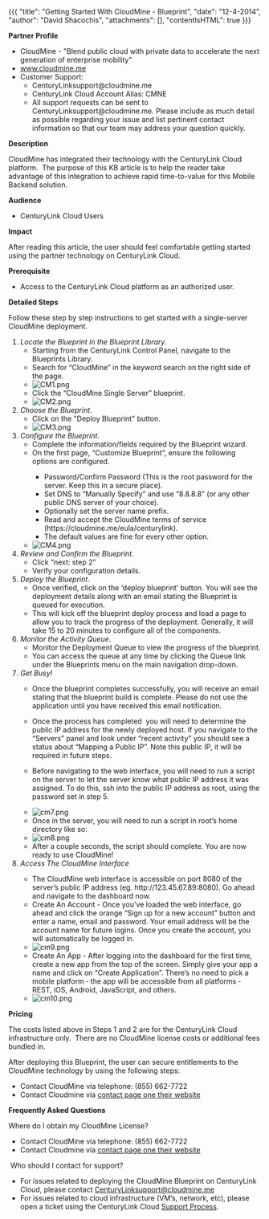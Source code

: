 {{{
  "title": "Getting Started With CloudMine - Blueprint",
  "date": "12-4-2014",
  "author": "David Shacochis",
  "attachments": [],
  "contentIsHTML": true
}}}

<p><strong>Partner Profile</strong>
</p>
<ul>
  <li>CloudMine - "Blend public cloud with private data to accelerate the next generation of enterprise mobility"</li>
  <li><a href="https://cloudmine.me">www.cloudmine.me</a>
  </li>
  <li>Customer Support:
    <ul>
      <li>CenturyLinksupport@cloudmine.me</li>
      <li>CenturyLink Cloud Account Alias: CMNE</li>
      <li>All support requests can be sent to CenturyLinksupport@cloudmine.me. Please include as much detail as possible regarding your issue and list pertinent contact information so that our team may address your question quickly.</li>
    </ul>
  </li>
</ul>
<strong>Description</strong>
<p>CloudMine&nbsp;has integrated their technology with the CenturyLink Cloud platform.&nbsp; The purpose of this KB article is to help the reader take advantage of this integration to achieve rapid time-to-value for this Mobile Backend&nbsp;solution.</p>
<strong>Audience</strong>
<ul>
  <li>CenturyLink Cloud Users</li>
</ul>
<strong>Impact</strong>
<p>After reading this article, the user should feel comfortable getting started using the partner technology on CenturyLink Cloud.</p>
<strong>Prerequisite</strong>&nbsp;
<ul>
  <li>Access to the CenturyLink Cloud platform as an authorized user.</li>
</ul>
<strong>Detailed Steps</strong>
<p>Follow these step by step instructions to get started with a single-server CloudMine deployment. &nbsp;</p>
<ol>
  <li><em>Locate the Blueprint in the Blueprint Library</em>.&nbsp;
    <ul>
      <li>Starting from the CenturyLink Control Panel, navigate to the Blueprints Library.</li>
      <li>Search for “CloudMine” in the keyword search on the right side of the page.</li>
      <li><img src="https://t3n.zendesk.com/attachments/token/7vDSADKzNuwRiIofjep8zusIs/?name=CM1.png" alt="CM1.png" />
      </li>
      <li>Click the “CloudMine Single Server” blueprint.</li>
      <li><img src="https://t3n.zendesk.com/attachments/token/bwYULRqYHsobb5jyg1jPtOS8W/?name=CM2.png" alt="CM2.png" />
      </li>
    </ul>
  </li>
  <li><em>Choose the Blueprint</em>.&nbsp;
    <ul>
      <li>Click on the "Deploy Blueprint" button.</li>
      <li><img src="https://t3n.zendesk.com/attachments/token/7w7WQEjwMFz4HocjlmwncK5zD/?name=CM3.png" alt="CM3.png" />
      </li>
    </ul>
  </li>
  <li><em>Configure the Blueprint</em>.&nbsp;
    <ul>
      <li>Complete the information/fields required by the Blueprint wizard.</li>
      <li>On the first page, “Customize Blueprint”, ensure the following options are configured.</li>
      <ul>
        <li>Password/Confirm Password (This is the root password for the server. Keep this in a secure place).</li>
        <li>Set DNS to “Manually Specify” and use “8.8.8.8” (or any other public DNS server of your choice).</li>
        <li>Optionally set the server name prefix.</li>
        <li>Read and accept the CloudMine terms of service (https://cloudmine.me/eula/centurylink).</li>
        <li>The default values are fine for every other option.</li>
      </ul>
      <li><img src="https://t3n.zendesk.com/attachments/token/ZXYoYubqKeri9E4zQVk6zjZtd/?name=CM4.png" alt="CM4.png" />
      </li>
    </ul>
  </li>
  <li><em>Review and Confirm the Blueprint</em>.&nbsp;
    <ul>
      <li>Click “next: step 2”</li>
      <li>Verify your configuration details.</li>
    </ul>
  </li>
  <li><em>Deploy the Blueprint</em>.&nbsp;
    <ul>
      <li>Once verified, click on the ‘deploy blueprint’ button. You will see the deployment details along with an email stating the Blueprint is queued for execution.</li>
      <li>This will kick off the blueprint deploy process and load a page to allow you to track the progress of the deployment. Generally, it will take 15 to 20 minutes to configure all of the components.</li>
    </ul>
  </li>
  <li><em>Monitor the Activity Queue</em>.&nbsp;
    <ul>
      <li>Monitor the Deployment Queue to view the progress of the blueprint.</li>
      <li>You can access the queue at any time by clicking the Queue link under the Blueprints menu on the main navigation drop-down.</li>
    </ul>
  </li>
  <li><em>Get Busy!</em>&nbsp;</li>
  <ul>
    <li>Once the blueprint completes successfully, you will receive an email stating that the blueprint build is complete. Please do not use the application until you have received this email notification.&nbsp;</li>
    <li>
      <p>Once the process has completed ­ you will need to determine the public IP address for the newly deployed host. If you navigate to the “Servers” panel and look under “recent activity” you should see a status about “Mapping a Public IP”. Note this
        public IP, it will be required in future steps.</p>
    </li>
    <li>
      <p>Before navigating to the web interface, you will need to run a script on the server to let the server know what public IP address it was assigned. To do this, ssh into the public IP address as root, using the password set in step 5.</p>
    </li>
    <li><img src="https://t3n.zendesk.com/attachments/token/sfFfNITb1wPq7Zg1hvFmtWxfw/?name=cm7.png" alt="cm7.png" />
    </li>
    <li>Once in the server, you will need to run a script in root’s home directory like so:</li>
    <li><img src="https://t3n.zendesk.com/attachments/token/7UnKb2QnZVFmsmhdTVbJKm9q2/?name=cm8.png" alt="cm8.png" />
    </li>
    <li>After a couple seconds, the script should complete. You are now ready to use CloudMine!</li>
  </ul>
  <li><em>Access The CloudMine Interface</em></li>
  <ul>
    <li>The CloudMine web interface is accessible on port 8080 of the server’s public IP address (eg. http://123.45.67.89:8080). Go ahead and navigate to the dashboard now.</li>
    <li>Create An Account - Once you’ve loaded the web interface, go ahead and click the orange “Sign up for a new account” button and enter a name, email and password. Your email address will be the account name for future logins. Once you create the account,
      you will automatically be logged in.</li>
    <li><img src="https://t3n.zendesk.com/attachments/token/5gK7MkQEhvQ5Lkl0jbvbiLCGw/?name=cm9.png" alt="cm9.png" />
    </li>
    <li>Create An App -&nbsp;After logging into the dashboard for the first time, create a new app from the top of the screen. Simply give your app a name and click on “Create Application”. There’s no need to pick a mobile platform ‐ the app will be accessible
      from all platforms ‐ REST, iOS, Android, JavaScript, and others.</li>
    <li><img src="https://t3n.zendesk.com/attachments/token/TMq9e3Ui0E5rk4Xf4UdFUbJnS/?name=cm10.png" alt="cm10.png" />
    </li>
  </ul>
</ol>
<p><strong>Pricing</strong></p>
<p>The costs listed above in Steps 1 and 2 are for the CenturyLink Cloud infrastructure only. &nbsp;There are no CloudMine license costs or additional fees bundled in.</p>
<p>After deploying this Blueprint, the user can secure entitlements to the CloudMine technology by using the following steps:</p>
<ul>
  <li>Contact CloudMine via telephone: (855) 662-7722</li>
  <li>Contact Cloudmine via <a href="https://cloudmine.me/contact/">contact page one their website</a>
  </li>
</ul>

<p><strong>Frequently Asked Questions</strong></p>
<p>Where do I obtain my&nbsp;CloudMine&nbsp;License?</p>
<ul>
  <li>Contact CloudMine via telephone: (855) 662-7722</li>
  <li>Contact Cloudmine via&nbsp;<a href="https://cloudmine.me/contact/">contact page one their website</a>
  </li>
</ul>
<p>&nbsp;Who should I contact for support?</p>
<ul>
  <li>For issues related to deploying the&nbsp;CloudMine&nbsp;Blueprint on CenturyLink Cloud, please contact&nbsp;<a href="mailto:CenturyLinksupport@cloudmine.me">CenturyLinksupport@cloudmine.me</a>
  </li>
  <li>For issues related to cloud infrastructure (VM’s, network, etc), please open a ticket using the CenturyLink Cloud&nbsp;<a href="https://t3n.zendesk.com/entries/23610702-How-do-I-report-a-support-issue-">Support Process</a>.</li>
</ul>